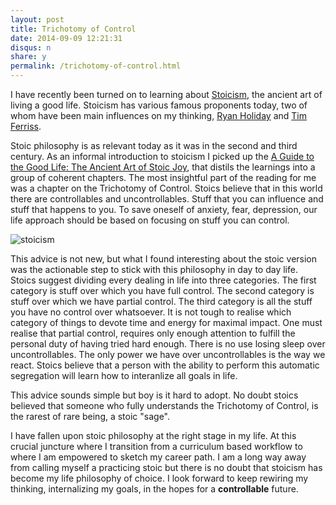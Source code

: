 ```yaml
---
layout: post
title: Trichotomy of Control
date: 2014-09-09 12:21:31
disqus: n
share: y
permalink: /trichotomy-of-control.html
---
```



I have recently been turned on to learning about [Stoicism](http://en.wikipedia.org/wiki/Stoicism), the ancient art of living a good life. Stoicism has various famous proponents today, two of whom have been main influences on my thinking, [Ryan Holiday](http://www.ryanholiday.net/) and [Tim Ferriss](http://fourhourworkweek.com/blog/). 

Stoic philosophy is as relevant today as it was in the second and third century. As an informal introduction to stoicism I picked up the [A Guide to the Good Life: The Ancient Art of Stoic Joy](http://www.amazon.ca/Guide-Good-Life-Ancient-Stoic/dp/0195374614), that distils the learnings into a group of coherent chapters. The most insightful part of the reading for me was a chapter on the Trichotomy of Control. Stoics believe that in this world there are controllables and uncontrollables. Stuff that you can influence and stuff that happens to you. To save oneself of anxiety, fear, depression, our life approach should be based on focusing on stuff you can control. 

![stoicism](http://poignantboy.files.wordpress.com/2012/08/zenoillustration1.jpg)

This advice is not new, but what I found interesting about the stoic version was the actionable step to stick with this philosophy in day to day life. Stoics suggest dividing every dealing in life into three categories. The first category is stuff over which you have full control. The second category is stuff over which we have partial control. The third category is all the stuff  you have no control over whatsoever. It is not tough to realise which category of things to devote time and energy for maximal impact.  One must realise that partial control, requires only enough attention to fulfill the personal duty of having tried hard enough. There is no use losing sleep over uncontrollables. The only power we have over uncontrollables is the way we react. Stoics believe that a person with the ability to perform this automatic segregation will learn how to interanlize all goals in life. 

This advice sounds simple but boy is it hard to adopt. No doubt stoics believed that someone who fully understands the Trichotomy of Control, is the rarest of rare being, a stoic "sage". 

I have fallen upon stoic philosophy at the right stage in my life. At this crucial juncture where I transition from a curriculum based workflow to where I am empowered to sketch my career path. I am a long way away from calling myself a practicing stoic but there is no doubt that stoicism has become my life philosophy of choice. I look forward to keep rewiring my thinking, internalizing my goals, in the hopes for a **controllable** future. 